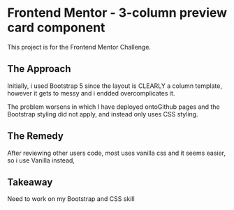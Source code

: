 # Frontend Mentor - 3-column preview card component
This project is for the Frontend Mentor Challenge. 

## The Approach

Initially, i used Bootstrap 5 since the layout is CLEARLY a column template, however it gets to messy and i endded 
overcomplicates it. 

The problem worsens in which I have deployed ontoGithub pages and the Bootstrap styling did not apply, and instead only uses CSS styling. 

## The Remedy 
After reviewing other users code, most uses vanilla css and it seems easier, so i use Vanilla instead,

## Takeaway

Need to work on my Bootstrap and CSS skill

